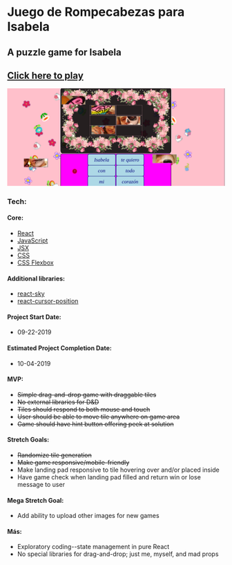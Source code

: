 # Juego de Rompecabezas para Isabela
## A puzzle game for Isabela
## [Click here to play](https://fervent-bassi-ebd484.netlify.com/)
  

![image](./src/images/appDeIsabela.png)  
  

### Tech:  
  
#### Core:  

- [React](https://reactjs.org/)
- [JavaScript](https://developer.mozilla.org/en-US/docs/Web/JavaScript)
- [JSX](https://jsx.github.io/)
- [CSS](https://developer.mozilla.org/en-US/docs/Web/CSS)
- [CSS Flexbox](https://css-tricks.com/snippets/css/a-guide-to-flexbox/)  
  

#### Additional libraries:  
  
- [react-sky](https://www.bypeople.com/sky-animated-background-react-component/)
- [react-cursor-position](https://www.npmjs.com/package/react-cursor-position)  
  

#### Project Start Date:  

- 09-22-2019  
  

#### Estimated Project Completion Date:  

- 10-04-2019  
  

#### MVP:  

- ~~Simple drag-and-drop game with draggable tiles~~
- ~~No external libraries for D&D~~
- ~~Tiles should respond to both mouse and touch~~
- ~~User should be able to move tile anywhere on game area~~
- ~~Game should have hint button offering peek at solution~~  
  

#### Stretch Goals:  

- ~~Randomize tile generation~~ 
- ~~Make game responsive/mobile-friendly~~
- Make landing pad responsive to tile hovering over and/or placed inside
- Have game check when landing pad filled and return win or lose message to user  
  

#### Mega Stretch Goal:  

- Add ability to upload other images for new games  
  

#### Más:  

- Exploratory coding--state management in pure React
- No special libraries for drag-and-drop; just me, myself, and mad props